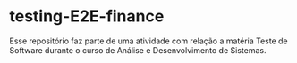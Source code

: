 # testing-E2E-finance
Esse repositório faz parte de uma atividade com relação a matéria Teste de Software durante o curso de Análise e Desenvolvimento de Sistemas. 

